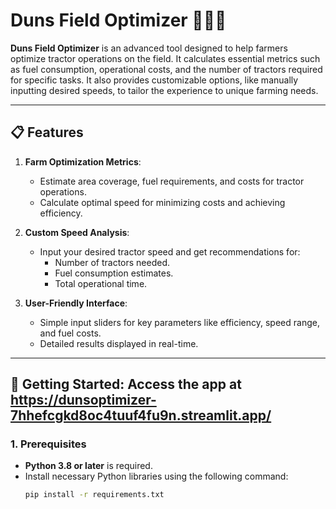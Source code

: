 # Duns Field Optimizer 🚜🌾⛽

**Duns Field Optimizer** is an advanced tool designed to help farmers optimize tractor operations on the field. It calculates essential metrics such as fuel consumption, operational costs, and the number of tractors required for specific tasks. It also provides customizable options, like manually inputting desired speeds, to tailor the experience to unique farming needs.

---

## 📋 **Features**
1. **Farm Optimization Metrics**:
   - Estimate area coverage, fuel requirements, and costs for tractor operations.
   - Calculate optimal speed for minimizing costs and achieving efficiency.

2. **Custom Speed Analysis**:
   - Input your desired tractor speed and get recommendations for:
     - Number of tractors needed.
     - Fuel consumption estimates.
     - Total operational time.

3. **User-Friendly Interface**:
   - Simple input sliders for key parameters like efficiency, speed range, and fuel costs.
   - Detailed results displayed in real-time.

---

## 🚀 **Getting Started**: Access the app at https://dunsoptimizer-7hhefcgkd8oc4tuuf4fu9n.streamlit.app/

### **1. Prerequisites**
- **Python 3.8 or later** is required.
- Install necessary Python libraries using the following command:
  ```bash
  pip install -r requirements.txt
